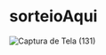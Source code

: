 
# sorteioAqui

![Captura de Tela (131)](https://github.com/Paulocosta31/sorteioAqui/assets/117127946/3335379b-3df0-4e8f-9997-894a68ee5703)
